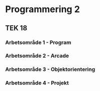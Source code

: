 # Programmering 2
## TEK 18


### Arbetsområde 1 - Program



### Arbetsområde 2 - Arcade



### Arbetsområde 3 - Objektorientering



### Arbetsområde 4 - Projekt

